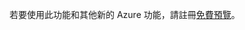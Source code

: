 ﻿若要使用此功能和其他新的 Azure 功能，請註冊[免費預覽](https://account.windowsazure.com/PreviewFeatures)。


<!--HONumber=47-->
